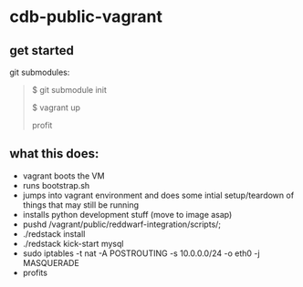 cdb-public-vagrant
=====================

get started
-------------
git submodules:
> $ git submodule init 
>
> $ vagrant up
>
> profit


what this does:
----------------
* vagrant boots the VM 
* runs bootstrap.sh 
 * jumps into vagrant environment and does some intial setup/teardown of things that may still be running
 * installs python development stuff (move to image asap) 
 * pushd /vagrant/public/reddwarf-integration/scripts/; 
 * ./redstack install 
 * ./redstack kick-start mysql
 * sudo iptables -t nat -A POSTROUTING -s 10.0.0.0/24 -o eth0 -j MASQUERADE
* profits
